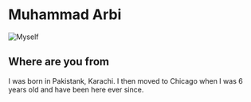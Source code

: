 # Muhammad Arbi
![Myself](./images/me.png "Muhammad")

## Where are you from
I was born in Pakistank, Karachi. I then moved to Chicago when I was 6 years old and have been here ever since.

